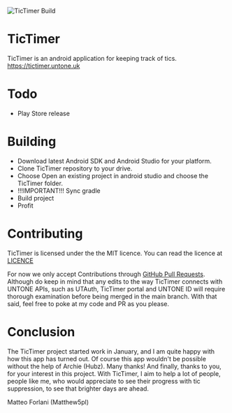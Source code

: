 ![TicTimer Build](https://github.com/UNTONE-DEVELOPMENT/TicTimer/actions/workflows/build-tictimer.yml/badge.svg)

# TicTimer
TicTimer is an android application for keeping track of tics. https://tictimer.untone.uk
# Todo
- Play Store release
# Building
- Download latest Android SDK and Android Studio for your platform.
- Clone TicTimer repository to your drive.
- Choose Open an existing project in android studio and choose the TicTimer folder.
- !!!IMPORTANT!!! Sync gradle
- Build project
- Profit
# Contributing
TicTimer is licensed under the the MIT licence. You can read the licence at [LICENCE](https://github.com/UNTONE-DEVELOPMENT/TicTimer/blob/main/LICENSE)

For now we only accept Contributions through [GitHub Pull Requests](https://docs.github.com/en/github/collaborating-with-issues-and-pull-requests/about-pull-requests). Although do keep in mind that any edits to the way TicTimer connects with UNTONE APIs, such as UTAuth, TicTimer portal and UNTONE ID will require thorough examination before being merged in the main branch. With that said, feel free to poke at my code and PR as you please.
# Conclusion
The TicTimer project started work in January, and I am quite happy with how this app has turned out.
Of course this app wouldn't be possible without the help of Archie (Hubz). Many thanks!
And finally, thanks to you, for your interest in this project. With TicTimer, I aim to help a lot of people, people like me, who would appreciate to see their progress with tic suppression, to see that brighter days are ahead.

Matteo Forlani (Matthew5pl)
